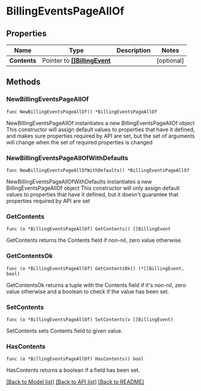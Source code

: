 # BillingEventsPageAllOf

## Properties

Name | Type | Description | Notes
------------ | ------------- | ------------- | -------------
**Contents** | Pointer to [**[]BillingEvent**](BillingEvent.md) |  | [optional] 

## Methods

### NewBillingEventsPageAllOf

`func NewBillingEventsPageAllOf() *BillingEventsPageAllOf`

NewBillingEventsPageAllOf instantiates a new BillingEventsPageAllOf object
This constructor will assign default values to properties that have it defined,
and makes sure properties required by API are set, but the set of arguments
will change when the set of required properties is changed

### NewBillingEventsPageAllOfWithDefaults

`func NewBillingEventsPageAllOfWithDefaults() *BillingEventsPageAllOf`

NewBillingEventsPageAllOfWithDefaults instantiates a new BillingEventsPageAllOf object
This constructor will only assign default values to properties that have it defined,
but it doesn't guarantee that properties required by API are set

### GetContents

`func (o *BillingEventsPageAllOf) GetContents() []BillingEvent`

GetContents returns the Contents field if non-nil, zero value otherwise.

### GetContentsOk

`func (o *BillingEventsPageAllOf) GetContentsOk() (*[]BillingEvent, bool)`

GetContentsOk returns a tuple with the Contents field if it's non-nil, zero value otherwise
and a boolean to check if the value has been set.

### SetContents

`func (o *BillingEventsPageAllOf) SetContents(v []BillingEvent)`

SetContents sets Contents field to given value.

### HasContents

`func (o *BillingEventsPageAllOf) HasContents() bool`

HasContents returns a boolean if a field has been set.


[[Back to Model list]](../README.md#documentation-for-models) [[Back to API list]](../README.md#documentation-for-api-endpoints) [[Back to README]](../README.md)


